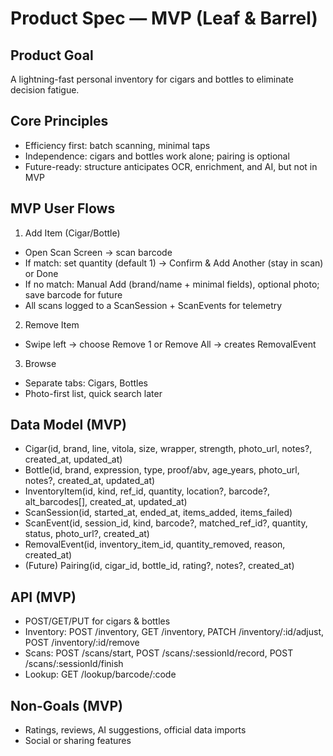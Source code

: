 # Product Spec — MVP (Leaf & Barrel)

## Product Goal
A lightning-fast personal inventory for cigars and bottles to eliminate decision fatigue.

## Core Principles
- Efficiency first: batch scanning, minimal taps
- Independence: cigars and bottles work alone; pairing is optional
- Future-ready: structure anticipates OCR, enrichment, and AI, but not in MVP

## MVP User Flows
1) Add Item (Cigar/Bottle)
- Open Scan Screen → scan barcode
- If match: set quantity (default 1) → Confirm & Add Another (stay in scan) or Done
- If no match: Manual Add (brand/name + minimal fields), optional photo; save barcode for future
- All scans logged to a ScanSession + ScanEvents for telemetry

2) Remove Item
- Swipe left → choose Remove 1 or Remove All → creates RemovalEvent

3) Browse
- Separate tabs: Cigars, Bottles
- Photo-first list, quick search later

## Data Model (MVP)
- Cigar(id, brand, line, vitola, size, wrapper, strength, photo_url, notes?, created_at, updated_at)
- Bottle(id, brand, expression, type, proof/abv, age_years, photo_url, notes?, created_at, updated_at)
- InventoryItem(id, kind, ref_id, quantity, location?, barcode?, alt_barcodes[], created_at, updated_at)
- ScanSession(id, started_at, ended_at, items_added, items_failed)
- ScanEvent(id, session_id, kind, barcode?, matched_ref_id?, quantity, status, photo_url?, created_at)
- RemovalEvent(id, inventory_item_id, quantity_removed, reason, created_at)
- (Future) Pairing(id, cigar_id, bottle_id, rating?, notes?, created_at)

## API (MVP)
- POST/GET/PUT for cigars & bottles
- Inventory: POST /inventory, GET /inventory, PATCH /inventory/:id/adjust, POST /inventory/:id/remove
- Scans: POST /scans/start, POST /scans/:sessionId/record, POST /scans/:sessionId/finish
- Lookup: GET /lookup/barcode/:code

## Non-Goals (MVP)
- Ratings, reviews, AI suggestions, official data imports
- Social or sharing features
